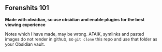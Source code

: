 ## Forenshits 101
**Made with obsidian, so use obsidian and enable plugins for the best viewing experience**


Notes which I have made, may be wrong. AFAIK, symlinks and pasted images do not render in github, so ``git clone`` this repo and use that folder as your Obsidian vault. 



